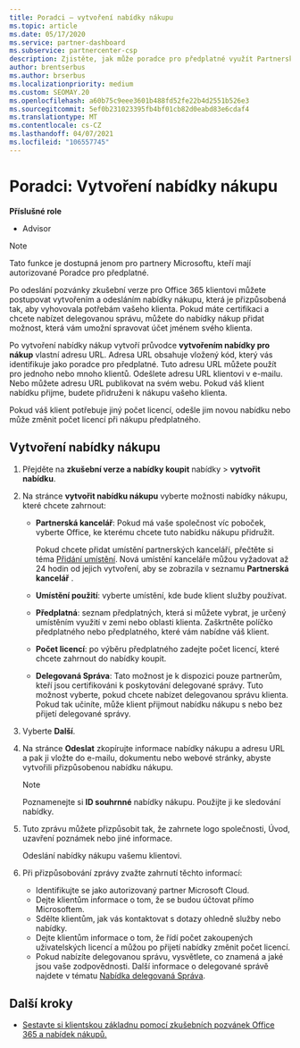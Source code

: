 ```yaml
---
title: Poradci – vytvoření nabídky nákupu
ms.topic: article
ms.date: 05/17/2020
ms.service: partner-dashboard
ms.subservice: partnercenter-csp
description: Zjistěte, jak může poradce pro předplatné využít Partnerské centrum k vytvoření nabídky nákupu a vlastní adresy URL, které se mají zahrnout do zkušebních pozvánek Office 365.
author: brentserbus
ms.author: brserbus
ms.localizationpriority: medium
ms.custom: SEOMAY.20
ms.openlocfilehash: a60b75c9eee3601b488fd52fe22b4d2551b526e3
ms.sourcegitcommit: 5ef0b231023395fb4bf01cb82d0eabd83e6cdaf4
ms.translationtype: MT
ms.contentlocale: cs-CZ
ms.lasthandoff: 04/07/2021
ms.locfileid: "106557745"
---
```

# <a name="advisors-create-a-purchase-offer"></a>Poradci: Vytvoření nabídky nákupu

 
**Příslušné role**

- Advisor


> [!NOTE]
> Tato funkce je dostupná jenom pro partnery Microsoftu, kteří mají autorizované Poradce pro předplatné.

Po odeslání pozvánky zkušební verze pro Office 365 klientovi můžete postupovat vytvořením a odesláním nabídky nákupu, která je přizpůsobená tak, aby vyhovovala potřebám vašeho klienta. Pokud máte certifikaci a chcete nabízet delegovanou správu, můžete do nabídky nákup přidat možnost, která vám umožní spravovat účet jménem svého klienta.

Po vytvoření nabídky nákup vytvoří průvodce **vytvořením nabídky pro nákup** vlastní adresu URL. Adresa URL obsahuje vložený kód, který vás identifikuje jako poradce pro předplatné. Tuto adresu URL můžete použít pro jednoho nebo mnoho klientů. Odešlete adresu URL klientovi v e-mailu. Nebo můžete adresu URL publikovat na svém webu. Pokud váš klient nabídku přijme, budete přidruženi k nákupu vašeho klienta.

Pokud váš klient potřebuje jiný počet licencí, odešle jim novou nabídku nebo může změnit počet licencí při nákupu předplatného.

## <a name="to-create-a-purchase-offer"></a>Vytvoření nabídky nákupu

1. Přejděte na **zkušební verze a nabídky koupit** nabídky  >  **vytvořit nabídku**.

2. Na stránce **vytvořit nabídku nákupu** vyberte možnosti nabídky nákupu, které chcete zahrnout:

    - **Partnerská kancelář**: Pokud má vaše společnost víc poboček, vyberte Office, ke kterému chcete tuto nabídku nákupu přidružit.

        Pokud chcete přidat umístění partnerských kanceláří, přečtěte si téma [Přidání umístění](manage-locations.md). Nová umístění kanceláře můžou vyžadovat až 24 hodin od jejich vytvoření, aby se zobrazila v seznamu **Partnerská kancelář** .

    - **Umístění použití**: vyberte umístění, kde bude klient služby používat.
    - **Předplatná**: seznam předplatných, která si můžete vybrat, je určený umístěním využití v zemi nebo oblasti klienta. Zaškrtněte políčko předplatného nebo předplatného, které vám nabídne váš klient.
    - **Počet licencí**: po výběru předplatného zadejte počet licencí, které chcete zahrnout do nabídky koupit.
    - **Delegovaná Správa**: Tato možnost je k dispozici pouze partnerům, kteří jsou certifikováni k poskytování delegované správy. Tuto možnost vyberte, pokud chcete nabízet delegovanou správu klienta. Pokud tak učiníte, může klient přijmout nabídku nákupu s nebo bez přijetí delegované správy.

3. Vyberte **Další**.

4. Na stránce **Odeslat** zkopírujte informace nabídky nákupu a adresu URL a pak ji vložte do e-mailu, dokumentu nebo webové stránky, abyste vytvořili přizpůsobenou nabídku nákupu.

    > [!NOTE]
    > Poznamenejte si **ID souhrnné** nabídky nákupu. Použijte ji ke sledování nabídky.

5. Tuto zprávu můžete přizpůsobit tak, že zahrnete logo společnosti, Úvod, uzavření poznámek nebo jiné informace.

    Odeslání nabídky nákupu vašemu klientovi.

6. Při přizpůsobování zprávy zvažte zahrnutí těchto informací:

    - Identifikujte se jako autorizovaný partner Microsoft Cloud.
    - Dejte klientům informace o tom, že se budou účtovat přímo Microsoftem.
    - Sdělte klientům, jak vás kontaktovat s dotazy ohledně služby nebo nabídky.
    - Dejte klientům informace o tom, že řídí počet zakoupených uživatelských licencí a můžou po přijetí nabídky změnit počet licencí.
    - Pokud nabízíte delegovanou správu, vysvětlete, co znamená a jaké jsou vaše zodpovědnosti. Další informace o delegované správě najdete v tématu [Nabídka delegovaná Správa](customers-revoke-admin-privileges.md).

## <a name="next-steps"></a>Další kroky

- [Sestavte si klientskou základnu pomocí zkušebních pozvánek Office 365 a nabídek nákupů.](advisors-build-your-business.md)